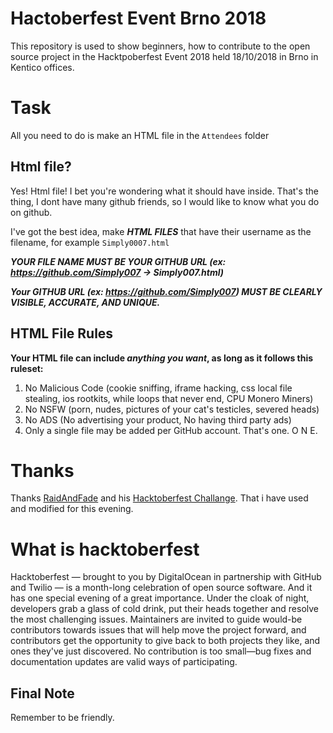 # Hactoberfest Event Brno 2018

This repository is used to show beginners, how to contribute to the open source project in the Hacktpoberfest Event 2018 held 18/10/2018 in Brno in Kentico offices.

# Task
All you need to do is make an HTML file in the `Attendees` folder

## Html file?
Yes! Html file!
I bet you're wondering what it should have inside. 
That's the thing, I dont have many github friends, so I would like to know what you do on github.

I've got the best idea, make ***HTML FILES*** that have their username as the filename, for example 
`Simply0007.html`

***YOUR FILE NAME MUST BE YOUR GITHUB URL (ex: https://github.com/Simply007 -> Simply007.html)***

***Your GITHUB URL (ex: https://github.com/Simply007) MUST BE CLEARLY VISIBLE, ACCURATE, AND UNIQUE.***

## HTML File Rules
**Your HTML file can include *anything you want*, as long as it follows this ruleset:**
1. No Malicious Code (cookie sniffing, iframe hacking, css local file stealing, ios rootkits, while loops that never end, CPU Monero Miners)
2. No NSFW (porn, nudes, pictures of your cat's testicles, severed heads)
3. No ADS (No advertising your product, No having third party ads)
4. Only a single file may be added per GitHub account. That's one. O N E.

# Thanks

Thanks [RaidAndFade](https://github.com/RaidAndFade) and his [Hacktoberfest Challange](https://github.com/RaidAndFade/HacktoberChallenges/blob/master/READMES/WEEK1.md). That i have used and modified for this evening.

# What is hacktoberfest 
Hacktoberfest — brought to you by DigitalOcean in partnership with GitHub and Twilio — is a month-long celebration of open source software.  And it has one special evening of a great importance. Under the cloak of night, developers grab a glass of cold drink, put their heads together and resolve the most challenging issues. Maintainers are invited to guide would-be contributors towards issues that will help move the project forward, and contributors get the opportunity to give back to both projects they like, and ones they've just discovered. No contribution is too small—bug fixes and documentation updates are valid ways of participating. 

## Final Note
Remember to be friendly.
